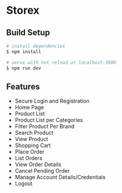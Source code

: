 # Storex

<!-- ```bash
``` -->

## Build Setup

```bash
# install dependencies
$ npm install

# serve with hot reload at localhost:3000
$ npm run dev
```

## Features
<!-- admin slide -->
<!-- client slide -->
<!-- - Read 'About Us' Content -->
- Secure Login and Registration
- Home Page
- Product List
- Product List per Categories
- Filter Product Per Brand
- Search Product
- View Product
- Shopping Cart
- Place Order
- List Orders
- View Order Details
- Cancel Pending Order
- Manage Account Details/Credentials
- Logout
